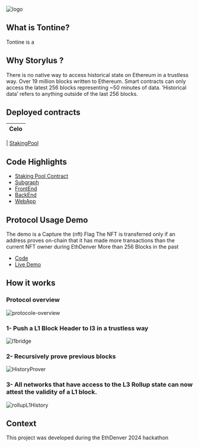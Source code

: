 ![logo](./doc/logo.png)

## What is Tontine?

Tontine is a

## Why Storylus ?

There is no native way to access historical state on Ethereum in a trustless way.
Over 19 million blocks written to Ethereum. Smart contracts can only access the latest 256 blocks representing ~50 minutes of data.
‘Historical data’ refers to anything outside of the last 256 blocks.

## Deployed contracts

| Celo |
| :--: |

| [StakingPool](https://celoscan.io/address/0xAa65A85a674A54bBa3f3a11901b25b1c9150939E)

## Code Highlights

- [Staking Pool Contract](https://github.com/thibaultmthh/minilend/tree/main/hardhat)
- [Subgraph](https://github.com/thibaultmthh/minilend/tree/main/subgraph)
- [FrontEnd](https://github.com/thibaultmthh/minilend/tree/main/frontend)
- [BackEnd](https://github.com/thibaultmthh/minilend/tree/main/backend)
- [WebApp](https://tontine.money/)

## Protocol Usage Demo

The demo is a Capture the (nft) Flag
The NFT is transferred only if an address proves on-chain that it has made more transactions than the current NFT owner during EthDenver
More than 256 Blocks in the past

- [Code](https://github.com/cometh-hq/optimistic-eth-history-prover/tree/main/demo)
- [Live Demo](https://optimistic-eth-history-prover.vercel.app/)

## How it works

### Protocol overview

![protocole-overview](./doc/protocole-overview.png)

### 1- Push a L1 Block Header to l3 in a trustless way

![l1bridge](./doc/l1bridge.png)

### 2- Recursively prove previous blocks

![HistoryProver](./doc/HistoryProver.png)

### 3- All networks that have access to the L3 Rollup state can now attest the validity of a L1 block.

![rollupL1History](./doc/rollupL1History.png)

## Context

This project was developed during the EthDenver 2024 hackathon
